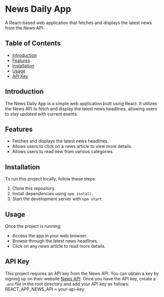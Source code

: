 # News Daily App

A React-based web application that fetches and displays the latest news from the News API.

## Table of Contents
- [Introduction](#introduction)
- [Features](#features)
- [Installation](#installation)
- [Usage](#usage)
- [API Key](#api-key)

## Introduction
The News Daily App is a simple web application built using React. It utilizes the News API to fetch and display the latest news headlines, allowing users to stay updated with current events.

## Features
- Fetches and displays the latest news headlines.
- Allows users to click on a news article to view more details.
- Allows users to read new from various categories

## Installation
To run this project locally, follow these steps:
1. Clone this repository.
2. Install dependencies using `npm install`.
3. Start the development server with `npm start`.

## Usage
Once the project is running:
- Access the app in your web browser.
- Browse through the latest news headlines.
- Click on any news article to read more details.

## API Key
This project requires an API key from the News API. You can obtain a key by signing up on their website [News API](https://newsapi.org/). Once you have the API key, create a `.env` file in the root directory and add your API key as follows:
REACT_APP_NEWS_API = your-api-key

